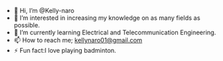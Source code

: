 - 👋 Hi, I’m @Kelly-naro
- 👀 I’m interested in increasing my knowledge on as many fields as possible.
- 🌱 I’m currently learning Electrical and Telecommunication Engineering.
- 📫 How to reach me; kellynaro01@gmail.com
- ⚡ Fun fact:I love playing badminton.

<!---
Kelly-naro/Kelly-naro is a ✨ special ✨ repository because its `README.md` (this file) appears on your GitHub profile.
You can click the Preview link to take a look at your changes.
--->
